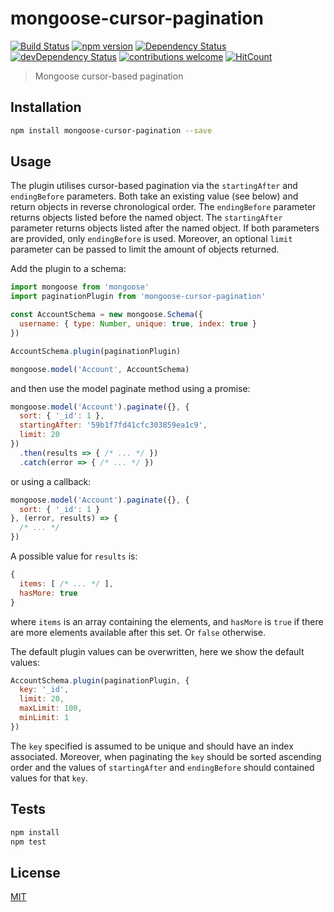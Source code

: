 # mongoose-cursor-pagination
[![Build Status](https://travis-ci.org/enkidevs/mongoose-cursor-pagination.svg?branch=master)](https://travis-ci.org/enkidevs/mongoose-cursor-pagination.svg?branch=master)
[![npm version](https://img.shields.io/npm/v/mongoose-cursor-pagination.svg)](https://www.npmjs.com/package/mongoose-cursor-pagination)
[![Dependency Status](https://david-dm.org/enkidevs/mongoose-cursor-pagination.svg)](https://david-dm.org/enkidevs/mongoose-cursor-pagination)
[![devDependency Status](https://david-dm.org/enkidevs/mongoose-cursor-pagination/dev-status.svg)](https://david-dm.org/enkidevs/mongoose-cursor-pagination#info=devDependencies)
[![contributions welcome](https://img.shields.io/badge/contributions-welcome-brightgreen.svg?style=flat)](https://github.com/enkidevs/mongoose-cursor-pagination/issues)
[![HitCount](http://hits.dwyl.io/enkidevs/mongoose-cursor-pagination.svg)](http://hits.dwyl.io/enkidevs/mongoose-cursor-pagination)

> Mongoose cursor-based pagination

## Installation

```bash
npm install mongoose-cursor-pagination --save
```

## Usage

The plugin utilises cursor-based pagination via the `startingAfter` and `endingBefore` parameters.
Both take an existing value (see below) and return objects in reverse chronological order.
The `endingBefore` parameter returns objects listed before the named object.
The `startingAfter` parameter returns objects listed after the named object.
If both parameters are provided, only `endingBefore` is used.
Moreover, an optional `limit` parameter can be passed to limit the amount of objects returned.

Add the plugin to a schema:

```javascript
import mongoose from 'mongoose'
import paginationPlugin from 'mongoose-cursor-pagination'

const AccountSchema = new mongoose.Schema({
  username: { type: Number, unique: true, index: true }
})

AccountSchema.plugin(paginationPlugin)

mongoose.model('Account', AccountSchema)
```

and then use the model paginate method using a promise:

```javascript
mongoose.model('Account').paginate({}, {
  sort: { '_id': 1 },
  startingAfter: '59b1f7fd41cfc303859ea1c9',
  limit: 20
})
  .then(results => { /* ... */ })
  .catch(error => { /* ... */ })
```

or using a callback:

```javascript
mongoose.model('Account').paginate({}, {
  sort: { '_id': 1 }
}, (error, results) => {
  /* ... */
})
```

A possible value for `results` is:

```javascript
{
  items: [ /* ... */ ],
  hasMore: true
}
```

where `items` is an array containing the elements, and `hasMore` is `true` if there are more elements available after this set. Or `false` otherwise.

The default plugin values can be overwritten, here we show the default values:

```javascript
AccountSchema.plugin(paginationPlugin, {
  key: '_id',
  limit: 20,
  maxLimit: 100,
  minLimit: 1
})
```

The `key` specified is assumed to be unique and should have an index associated.
Moreover, when paginating the `key` should be sorted ascending order and the values of `startingAfter` and `endingBefore` should contained values for that `key`.

## Tests

```bash
npm install
npm test
```

## License

[MIT](LICENSE)
